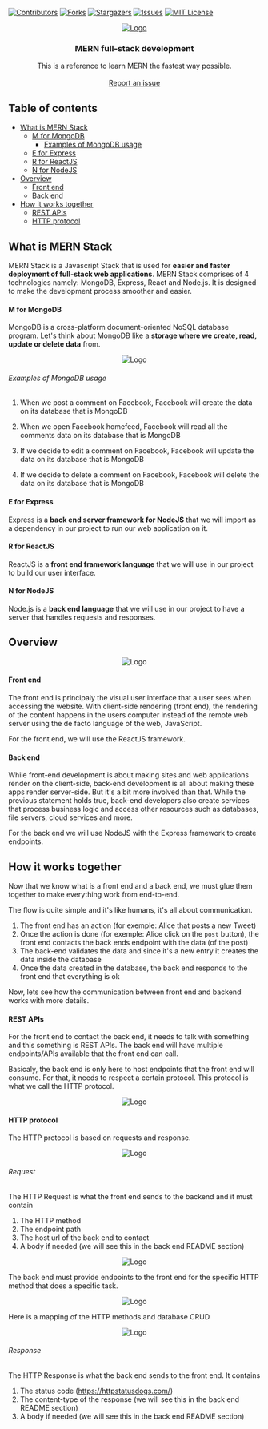 [![Contributors][contributors-shield]][contributors-url]
[![Forks][forks-shield]][forks-url]
[![Stargazers][stars-shield]][stars-url]
[![Issues][issues-shield]][issues-url]
[![MIT License][license-shield]][license-url]

<p align="center">
  <a href="https://github.com/D3n0Duz/mern">
    <img src="https://blog.hyperiondev.com/wp-content/uploads/2018/09/Blog-Article-MERN-Stack.jpg" alt="Logo" >
  </a>

  <h3 align="center">MERN full-stack development</h3>

  <p align="center">
    This is a reference to learn MERN the fastest way possible.
    <br />
    <br />
    <a href="https://github.com/D3n0Duz/mern/issues">Report an issue</a>
  </p>
</p>


## Table of contents

   * [What is MERN Stack](#what-is-mern-stack)
        * [M for MongoDB](#m-for-mongodb)
            * [Examples of MongoDB usage](#examples-of-mongodb-usage)
        * [E for Express](#e-for-express)
        * [R for ReactJS](#r-for-reactjs)
        * [N for NodeJS](#n-for-nodejs)
   * [Overview](#overview)
        * [Front end](#front-end)
        * [Back end](#back-end)
   * [How it works together](#how-it-works-together) 
        * [REST APIs](#rest-apis)
        * [HTTP protocol](#http-protocol)


## What is MERN Stack
MERN Stack is a Javascript Stack that is used for **easier and faster deployment of full-stack web applications**. MERN Stack comprises of 4 technologies namely: MongoDB, Express, React and Node.js. It is designed to make the development process smoother and easier.

#### M for MongoDB
MongoDB is a cross-platform document-oriented NoSQL database program. Let's think about MongoDB like a **storage where we create, read, update or delete data** from. 

<p align="center">
    <img src="https://miro.medium.com/max/520/1*CbaCCU7Su4oOe4bhfxuVuw.png" alt="Logo" >
</p>

###### Examples of MongoDB usage

1. When we post a comment on Facebook, Facebook will create the data on its database that is MongoDB

2. When we open Facebook homefeed, Facebook will read all the comments data on its database that is MongoDB

3. If we decide to edit a comment on Facebook, Facebook will update the data on its database that is MongoDB

4. If we decide to delete a comment on Facebook, Facebook will delete the data on its database that is MongoDB

#### E for Express
Express is a **back end server framework for NodeJS** that we will import as a dependency in our project to run our web application on it.

#### R for ReactJS
ReactJS is a **front end framework language** that we will use in our project to build our user interface.

#### N for NodeJS
Node.js is a **back end language** that we will use in our project to have a server that handles requests and responses.

## Overview
<p align="center">
    <img src="https://www.educative.io/api/edpresso/shot/5266982947520512/image/6392882854363136" alt="Logo" >
</p>

#### Front end
The front end is principaly the visual user interface that a user sees when accessing the website. With client-side rendering (front end), the rendering of the content happens in the users computer instead of the remote web server using the de facto language of the web, JavaScript. 

For the front end, we will use the ReactJS framework.

#### Back end
While front-end development is about making sites and web applications render on the client-side, back-end development is all about making these apps render server-side. But it's a bit more involved than that. While the previous statement holds true, back-end developers also create services that process business logic and access other resources such as databases, file servers, cloud services and more.

For the back end we will use NodeJS with the Express framework to create endpoints.

## How it works together
Now that we know what is a front end and a back end, we must glue them together to make everything work from end-to-end.

The flow is quite simple and it's like humans, it's all about communication.

1. The front end has an action (for exemple: Alice that posts a new Tweet)
2. Once the action is done (for exemple: Alice click on the `post` button), the front end contacts the back ends endpoint with the data (of the post)
3. The back-end validates the data and since it's a new entry it creates the data inside the database
4. Once the data created in the database, the back end responds to the front end that everything is ok

Now, lets see how the communication between front end and backend works with more details.

#### REST APIs
For the front end to contact the back end, it needs to talk with something and this something is REST APIs. The back end will have multiple endpoints/APIs available that the front end can call.

Basicaly, the back end is only here to host endpoints that the front end will consume. For that, it needs to respect a certain protocol. This protocol is what we call the HTTP protocol.

<p align="center">
    <img src="https://i.redd.it/31njay53mr151.jpg" alt="Logo" >
</p>

#### HTTP protocol
The HTTP protocol is based on requests and response.

<p align="center">
    <img src="https://miro.medium.com/max/853/1*8-fT6K1o6nHiBRxKppcqOg.png" alt="Logo" >
</p>

###### Request
The HTTP Request is what the front end sends to the backend and it must contain

1. The HTTP method
2. The endpoint path
3. The host url of the back end to contact
4. A body if needed (we will see this in the back end README section)


<p align="center">
    <img src="https://mdn.mozillademos.org/files/13687/HTTP_Request.png" alt="Logo" >
</p>

The back end must provide endpoints to the front end for the specific HTTP method that does a specific task.

<p align="center">
    <img src="https://api.arcadier.com/assets/uploads/editor_upload/Screenshot%202019-09-02%20at%206.17.01%20PM.png
" alt="Logo" >
</p>

Here is a mapping of the HTTP methods and database CRUD

<p align="center">
    <img src="https://www.edureka.co/blog/wp-content/uploads/2019/06/CRUD-Operations-What-is-REST-API-Edureka-1.png
" alt="Logo" >
</p>

###### Response
The HTTP Response is what the back end sends to the front end. It contains

1. The status code (https://httpstatusdogs.com/)
2. The content-type of the response (we will see this in the back end README section)
3. A body if needed (we will see this in the back end README section)

[contributors-shield]: https://img.shields.io/github/contributors/D3n0Duz/mern.svg?style=flat-square
[contributors-url]: https://github.com/D3n0Duz/mern/graphs/contributors
[forks-shield]: https://img.shields.io/github/forks/D3n0Duz/mern?style=flat-square
[forks-url]: https://github.com/D3n0Duz/mern/network/members
[stars-shield]: https://img.shields.io/github/stars/D3n0Duz/mern.svg?style=flat-square
[stars-url]: https://github.com/D3n0Duz/mern/stargazers
[issues-shield]: https://img.shields.io/github/issues/D3n0Duz/mern.svg?style=flat-square
[issues-url]: https://github.com/D3n0Duz/mern/issues
[license-shield]: https://img.shields.io/github/license/D3n0Duz/mern.svg?style=flat-square
[license-url]: https://github.com/D3n0Duz/mern/blob/main/LICENSE.txt